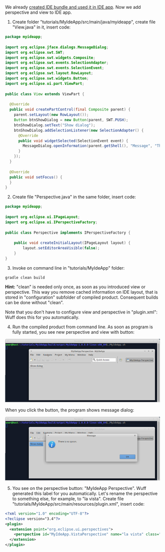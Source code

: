 We already [created IDE bundle and used it in IDE app](Create-IDE-bundle-and-use-it-in-IDE-app). Now we add perspective and view to IDE app.

1. Create folder "tutorials/MyIdeApp/src/main/java/myideapp", create file "View.java" in it, insert code:

  ```java
  package myideapp;

  import org.eclipse.jface.dialogs.MessageDialog;
  import org.eclipse.swt.SWT;
  import org.eclipse.swt.widgets.Composite;
  import org.eclipse.swt.events.SelectionAdapter;
  import org.eclipse.swt.events.SelectionEvent;
  import org.eclipse.swt.layout.RowLayout;
  import org.eclipse.swt.widgets.Button;
  import org.eclipse.ui.part.ViewPart;

  public class View extends ViewPart {

    @Override
    public void createPartControl(final Composite parent) {
      parent.setLayout(new RowLayout());
      Button btnShowDialog = new Button(parent, SWT.PUSH);
      btnShowDialog.setText("Show dialog");
      btnShowDialog.addSelectionListener(new SelectionAdapter() {
        @Override
        public void widgetSelected(SelectionEvent event) {
          MessageDialog.openInformation(parent.getShell(), "Message", "There is no spoon.");
        }
      });
    }

    @Override
    public void setFocus() {
    }
  }
  ```

2. Create file "Perspective.java" in the same folder, insert code:

  ```java
  package myideapp;

  import org.eclipse.ui.IPageLayout;
  import org.eclipse.ui.IPerspectiveFactory;

  public class Perspective implements IPerspectiveFactory {

	  public void createInitialLayout(IPageLayout layout) {
		  layout.setEditorAreaVisible(false);
	  }
  }
  ```

3. Invoke on command line in "tutorials/MyIdeApp" folder:

  ```shell
  gradle clean build
  ```

  **Hint:** "clean" is needed only once, as soon as you introduced view or perspective. This way you remove cached information on IDE layout, that is stored in "configuration" subfolder of compiled product. Consequent builds can be done without "clean".

  Note that you don't have to configure view and perspective in "plugin.xml": Wuff does this for you automatically.

4. Run the compiled product from command line. As soon as program is fully started, you see new perspective and view with button:

  ![IdeApp-5-run-1](images/IdeApp-5-run-1.png "IdeApp-5-run-1")

  When you click the button, the program shows message dialog:

  ![IdeApp-5-run-2](images/IdeApp-5-run-2.png "IdeApp-5-run-2")

5. You see on the perspective button: "MyIdeApp Perspective". Wuff generated this label for you automatically. Let's rename the perspective to something else, for example, to "la vista". Create file "tutorials/MyIdeApp/src/main/resources/plugin.xml", insert code:

  ```xml
  <?xml version="1.0" encoding="UTF-8"?>
  <?eclipse version="3.4"?>
  <plugin>
    <extension point="org.eclipse.ui.perspectives">
      <perspective id="MyIdeApp.VistaPerspective" name="la vista" class="myideapp.Perspective"/>
    </extension>
  </plugin>
  ```